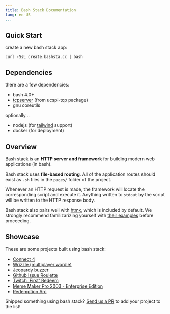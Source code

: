 ```yaml
---
title: Bash Stack Documentation
lang: en-US
...
```


## Quick Start

create a new bash stack app:
```
curl -SsL create.bashsta.cc | bash
```

## Dependencies

there are a few dependencies:

- bash 4.0+
- [tcpserver](http://cr.yp.to/ucspi-tcp/tcpserver.html) (from ucspi-tcp package)
- gnu coreutils

optionally...

- nodejs (for [tailwind](https://tailwindcss.com/) support)
- docker (for deployment)

## Overview

Bash stack is an **HTTP server and framework** for building modern web applications (in bash).

Bash stack uses **file-based routing**. All of the application routes should exist as
`.sh` files in the `pages/` folder of the project.

Whenever an HTTP request is made, the framework will locate the corresponding script
and execute it. Anything written to `stdout` by the script will be written to the HTTP response body.

Bash stack also pairs well with [htmx](https://htmx.org/), which is included by default.
We strongly recommend familizarizing yourself with [their examples](https://htmx.org/examples/) before proceeding.

## Showcase

These are some projects built using bash stack:

- [Connect 4](https://connect4.bashsta.cc/)
- [Wrizzle (multiplayer wordle)](https://wrizzle.bashsta.cc/)
- [Jeopardy buzzer](https://jeopardy.bashsta.cc/)
- [Github Issue Roulette](https://github2.com/)
- [Twitch 'First' Redeem](https://first.bashsta.cc/)
- [Meme Maker Pro 2003 - Enterprise Edition](https://mememakerpro2003-enterpriseedition.bashsta.cc/)
- [Redemption Arc](https://arc.bashsta.cc/)

Shipped something using bash stack? [Send us a PR](https://github.com/cgsdev0/bash-stack/blob/main/examples/docs/data/0-index.md) to add your project to the list!
